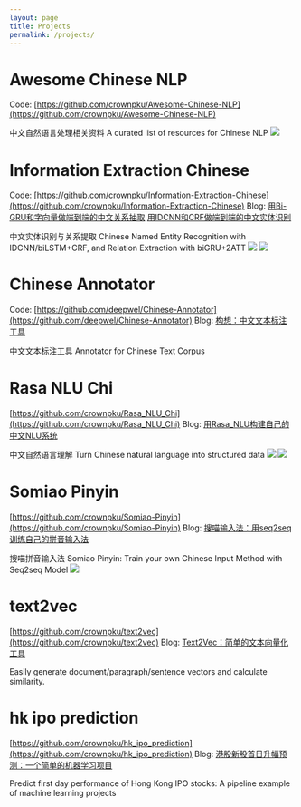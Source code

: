 ```yaml
---
layout: page
title: Projects
permalink: /projects/
---
```


# Awesome Chinese NLP

Code: [https://github.com/crownpku/Awesome-Chinese-NLP](https://github.com/crownpku/Awesome-Chinese-NLP)

中文自然语言处理相关资料
A curated list of resources for Chinese NLP 
![](https://raw.githubusercontent.com/crownpku/Awesome-Chinese-NLP/master/images/1.jpg)

# Information Extraction Chinese

Code: [https://github.com/crownpku/Information-Extraction-Chinese](https://github.com/crownpku/Information-Extraction-Chinese)
Blog: [用Bi-GRU和字向量做端到端的中文关系抽取](http://www.crownpku.com//2017/08/19/%E7%94%A8Bi-GRU%E5%92%8C%E5%AD%97%E5%90%91%E9%87%8F%E5%81%9A%E7%AB%AF%E5%88%B0%E7%AB%AF%E7%9A%84%E4%B8%AD%E6%96%87%E5%85%B3%E7%B3%BB%E6%8A%BD%E5%8F%96.html) [用IDCNN和CRF做端到端的中文实体识别](http://www.crownpku.com//2017/08/26/%E7%94%A8IDCNN%E5%92%8CCRF%E5%81%9A%E7%AB%AF%E5%88%B0%E7%AB%AF%E7%9A%84%E4%B8%AD%E6%96%87%E5%AE%9E%E4%BD%93%E8%AF%86%E5%88%AB.html)

中文实体识别与关系提取
Chinese Named Entity Recognition with IDCNN/biLSTM+CRF, and Relation Extraction with biGRU+2ATT 
![](http://www.crownpku.com/images/201708/2.jpg)
![](http://www.crownpku.com/images/201708/4.jpg)

# Chinese Annotator

Code: [https://github.com/deepwel/Chinese-Annotator](https://github.com/deepwel/Chinese-Annotator)
Blog: [构想：中文文本标注工具](http://www.crownpku.com//2017/11/09/%E6%9E%84%E6%83%B3-%E4%B8%AD%E6%96%87%E6%96%87%E6%9C%AC%E6%A0%87%E6%B3%A8%E5%B7%A5%E5%85%B7.html)

中文文本标注工具 
Annotator for Chinese Text Corpus

# Rasa NLU Chi

[https://github.com/crownpku/Rasa_NLU_Chi](https://github.com/crownpku/Rasa_NLU_Chi)
Blog: [用Rasa_NLU构建自己的中文NLU系统](http://www.crownpku.com//2017/07/27/%E7%94%A8Rasa_NLU%E6%9E%84%E5%BB%BA%E8%87%AA%E5%B7%B1%E7%9A%84%E4%B8%AD%E6%96%87NLU%E7%B3%BB%E7%BB%9F.html)

中文自然语言理解
Turn Chinese natural language into structured data
![](http://www.crownpku.com/images/201707/4.jpg)
![](http://www.crownpku.com/images/201707/5.jpg)

# Somiao Pinyin

[https://github.com/crownpku/Somiao-Pinyin](https://github.com/crownpku/Somiao-Pinyin)
Blog: [搜喵输入法：用seq2seq训练自己的拼音输入法](http://www.crownpku.com//2017/09/10/%E6%90%9C%E5%96%B5%E8%BE%93%E5%85%A5%E6%B3%95-%E7%94%A8seq2seq%E8%AE%AD%E7%BB%83%E8%87%AA%E5%B7%B1%E7%9A%84%E6%8B%BC%E9%9F%B3%E8%BE%93%E5%85%A5%E6%B3%95.html)

搜喵拼音输入法 
Somiao Pinyin: Train your own Chinese Input Method with Seq2seq Model
![](http://www.crownpku.com/images/201709/1.jpg)

# text2vec

[https://github.com/crownpku/text2vec](https://github.com/crownpku/text2vec)
Blog: [Text2Vec：简单的文本向量化工具](http://www.crownpku.com//2018/03/30/Text2Vec-%E7%AE%80%E5%8D%95%E7%9A%84%E6%96%87%E6%9C%AC%E5%90%91%E9%87%8F%E5%8C%96%E5%B7%A5%E5%85%B7.html)

Easily generate document/paragraph/sentence vectors and calculate similarity. 

# hk ipo prediction

[https://github.com/crownpku/hk_ipo_prediction](https://github.com/crownpku/hk_ipo_prediction)
Blog: [港股新股首日升幅预测：一个简单的机器学习项目](http://www.crownpku.com//2017/07/22/%E6%B8%AF%E8%82%A1%E6%96%B0%E8%82%A1%E9%A6%96%E6%97%A5%E5%8D%87%E5%B9%85%E9%A2%84%E6%B5%8B-%E4%B8%80%E4%B8%AA%E7%AE%80%E5%8D%95%E7%9A%84%E6%9C%BA%E5%99%A8%E5%AD%A6%E4%B9%A0%E9%A1%B9%E7%9B%AE.html)

Predict first day performance of Hong Kong IPO stocks: A pipeline example of machine learning projects 
